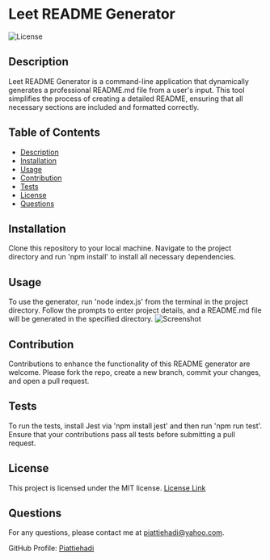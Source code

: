 # Leet README Generator
![License](https://img.shields.io/badge/license-MIT-blue.svg)

## Description
Leet README Generator is a command-line application that dynamically generates a professional README.md file from a user's input. This tool simplifies the process of creating a detailed README, ensuring that all necessary sections are included and formatted correctly.

## Table of Contents
- [Description](#description)
- [Installation](#installation)
- [Usage](#usage)
- [Contribution](#contribution)
- [Tests](#tests)
- [License](#license)
- [Questions](#questions)

## Installation
Clone this repository to your local machine. Navigate to the project directory and run 'npm install' to install all necessary dependencies.

## Usage
To use the generator, run 'node index.js' from the terminal in the project directory. Follow the prompts to enter project details, and a README.md file will be generated in the specified directory.
![Screenshot](assets/screenshots/app_usage.png)

## Contribution
Contributions to enhance the functionality of this README generator are welcome. Please fork the repo, create a new branch, commit your changes, and open a pull request.

## Tests
To run the tests, install Jest via 'npm install jest' and then run 'npm run test'. Ensure that your contributions pass all tests before submitting a pull request.

## License
This project is licensed under the MIT license. [License Link](https://choosealicense.com/licenses/mit/)

## Questions
For any questions, please contact me at [piattiehadi@yahoo.com](mailto:piattiehadi@yahoo.com).

GitHub Profile: [Piattiehadi](https://github.com/Piattiehadi)